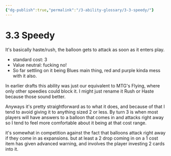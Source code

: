```yaml
---
{"dg-publish":true,"permalink":"/3-ability-glossary/3-3-speedy/"}
---
```


# 3.3 Speedy 

It's basically haste/rush, the balloon gets to attack as soon as it enters play.

- standard cost: 3
- Value neutral: fucking no!
- So far settling on it being Blues main thing, red and purple kinda mess with it also.

In earlier drafts this ability was just our equivalent to MTG's Flying, where only other speedies could block it. I might just rename it Rush or Haste because those sound better.

Anyways it's pretty straightforward as to what it does, and because of that I tend to avoid giving it to anything sized 2 or less. By turn 3 is when most players will have answers to a balloon that comes in and attacks right away so I tend to feel more comfortable about it being at that cost range.

it's somewhat in competition against the fact that balloons attack right away if they come in as expansions. but at least a 2 drop coming in on a 1 cost item has given advanced warning, and involves the player investing 2 cards into it.